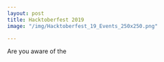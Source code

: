 ```yaml
---
layout: post
title: Hacktoberfest 2019
image: "/img/Hacktoberfest_19_Events_250x250.png"

---
```

Are you aware of the 